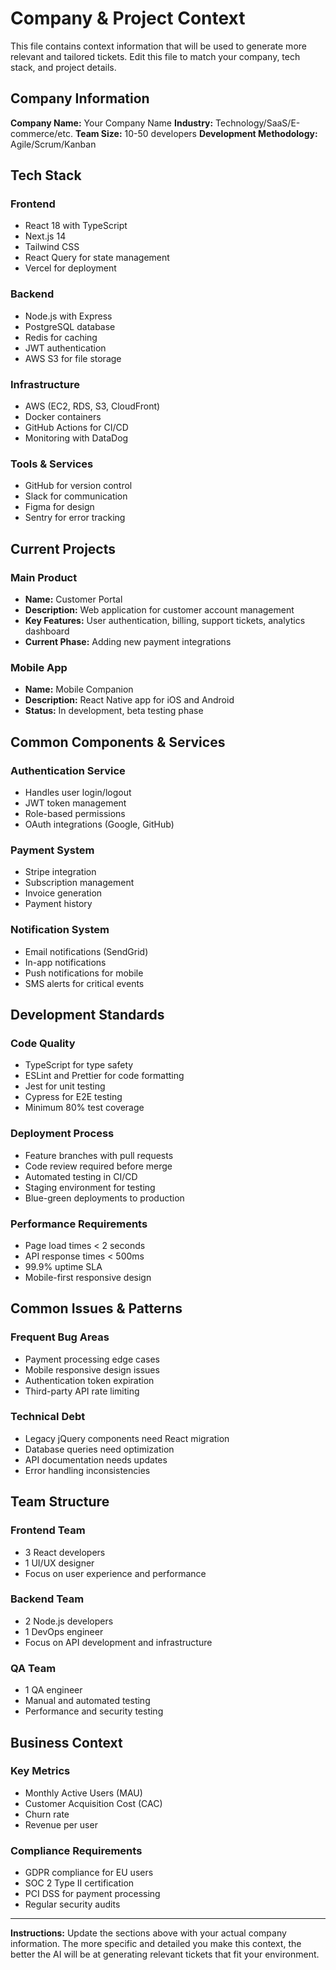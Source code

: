 # Company & Project Context

This file contains context information that will be used to generate more relevant and tailored tickets. Edit this file to match your company, tech stack, and project details.

## Company Information

**Company Name:** Your Company Name
**Industry:** Technology/SaaS/E-commerce/etc.
**Team Size:** 10-50 developers
**Development Methodology:** Agile/Scrum/Kanban

## Tech Stack

### Frontend
- React 18 with TypeScript
- Next.js 14
- Tailwind CSS
- React Query for state management
- Vercel for deployment

### Backend
- Node.js with Express
- PostgreSQL database
- Redis for caching
- JWT authentication
- AWS S3 for file storage

### Infrastructure
- AWS (EC2, RDS, S3, CloudFront)
- Docker containers
- GitHub Actions for CI/CD
- Monitoring with DataDog

### Tools & Services
- GitHub for version control
- Slack for communication
- Figma for design
- Sentry for error tracking

## Current Projects

### Main Product
- **Name:** Customer Portal
- **Description:** Web application for customer account management
- **Key Features:** User authentication, billing, support tickets, analytics dashboard
- **Current Phase:** Adding new payment integrations

### Mobile App
- **Name:** Mobile Companion
- **Description:** React Native app for iOS and Android
- **Status:** In development, beta testing phase

## Common Components & Services

### Authentication Service
- Handles user login/logout
- JWT token management
- Role-based permissions
- OAuth integrations (Google, GitHub)

### Payment System
- Stripe integration
- Subscription management
- Invoice generation
- Payment history

### Notification System
- Email notifications (SendGrid)
- In-app notifications
- Push notifications for mobile
- SMS alerts for critical events

## Development Standards

### Code Quality
- TypeScript for type safety
- ESLint and Prettier for code formatting
- Jest for unit testing
- Cypress for E2E testing
- Minimum 80% test coverage

### Deployment Process
- Feature branches with pull requests
- Code review required before merge
- Automated testing in CI/CD
- Staging environment for testing
- Blue-green deployments to production

### Performance Requirements
- Page load times < 2 seconds
- API response times < 500ms
- 99.9% uptime SLA
- Mobile-first responsive design

## Common Issues & Patterns

### Frequent Bug Areas
- Payment processing edge cases
- Mobile responsive design issues
- Authentication token expiration
- Third-party API rate limiting

### Technical Debt
- Legacy jQuery components need React migration
- Database queries need optimization
- API documentation needs updates
- Error handling inconsistencies

## Team Structure

### Frontend Team
- 3 React developers
- 1 UI/UX designer
- Focus on user experience and performance

### Backend Team
- 2 Node.js developers
- 1 DevOps engineer
- Focus on API development and infrastructure

### QA Team
- 1 QA engineer
- Manual and automated testing
- Performance and security testing

## Business Context

### Key Metrics
- Monthly Active Users (MAU)
- Customer Acquisition Cost (CAC)
- Churn rate
- Revenue per user

### Compliance Requirements
- GDPR compliance for EU users
- SOC 2 Type II certification
- PCI DSS for payment processing
- Regular security audits

---

**Instructions:** Update the sections above with your actual company information. The more specific and detailed you make this context, the better the AI will be at generating relevant tickets that fit your environment.